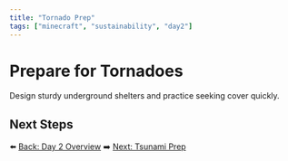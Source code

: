 ```yaml
---
title: "Tornado Prep"
tags: ["minecraft", "sustainability", "day2"]
---
```

# Prepare for Tornadoes

Design sturdy underground shelters and practice seeking cover quickly.

## Next Steps

⬅️ [Back: Day 2 Overview](/sustainability_lab/Day-2/00_intro)
➡️ [Next: Tsunami Prep](/sustainability_lab/Day-2/02_tsunami)
